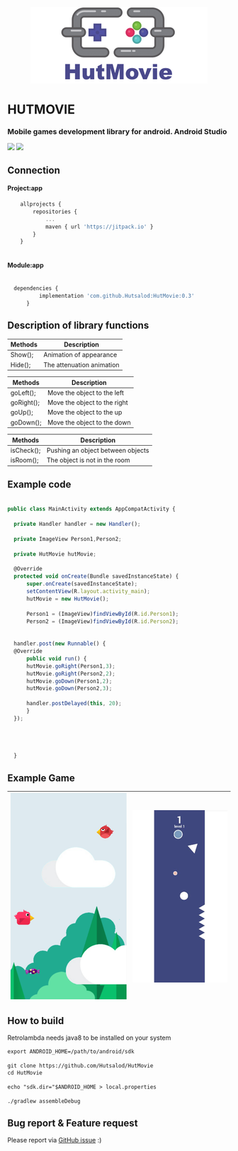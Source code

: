 <p align="center">
  <img width="400" height="172" src="https://github.com/Hutsalod/HutMovie/blob/master/fon.png">
</p>

# HUTMOVIE 

### Mobile games development library for android. Android Studio

![](https://img.shields.io/badge/Version-0.4-blue) ![](https://img.shields.io/github/forks/pandao/editor.md.svg)

## Connection

#### Project:app

```javascript
	allprojects {
		repositories {
			...
			maven { url 'https://jitpack.io' }
		}
	}
  
```  

#### Module:app

  ```javascript
  
  	dependencies {
	        implementation 'com.github.Hutsalod:HutMovie:0.3'
		}
```  

## Description of library functions

Methods  | Description
------------- | -------------
Show();  | Animation of appearance
Hide();  | The attenuation animation

Methods   |  Description
------------- | -------------
goLeft();  | Move the object to the left
goRight();  | Move the object to the right
goUp();  | Move the object to the up
goDown();  | Move the object to the down

Methods   |  Description
------------- | -------------
isCheck();  | Pushing an object between objects
isRoom();  | The object is not in the room


## Example code

  ```javascript
  
public class MainActivity extends AppCompatActivity {

    private Handler handler = new Handler();

    private ImageView Person1,Person2;

    private HutMovie hutMovie;

    @Override
    protected void onCreate(Bundle savedInstanceState) {
        super.onCreate(savedInstanceState);
        setContentView(R.layout.activity_main);
        hutMovie = new HutMovie();

        Person1 = (ImageView)findViewById(R.id.Person1);
        Person2 = (ImageView)findViewById(R.id.Person2);

 
	handler.post(new Runnable() {
	@Override
		public void run() {
		hutMovie.goRight(Person1,3);
		hutMovie.goRight(Person2,2);
		hutMovie.goDown(Person1,2);
		hutMovie.goDown(Person2,3);
			    
		handler.postDelayed(this, 20);
		}
	});
       
	    
	    
	    
    }
```  

## Example Game
![](https://github.com/Hutsalod/HutMovie/blob/master/skrin2png.png)  | ![](https://github.com/Hutsalod/HutMovie/blob/master/screen-1.jpg)
------------- | -------------
 

## How to build

Retrolambda needs java8 to be installed on your system
```
export ANDROID_HOME=/path/to/android/sdk

git clone https://github.com/Hutsalod/HutMovie
cd HutMovie

echo "sdk.dir="$ANDROID_HOME > local.properties

./gradlew assembleDebug
```


## Bug report & Feature request

Please report via [GitHub issue](https://github.com/Hutsalod/HutMovie/issues) :)

